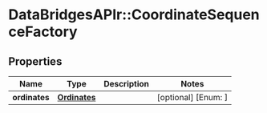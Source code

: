 # DataBridgesAPIr::CoordinateSequenceFactory


## Properties
Name | Type | Description | Notes
------------ | ------------- | ------------- | -------------
**ordinates** | [**Ordinates**](Ordinates.md) |  | [optional] [Enum: ] 


